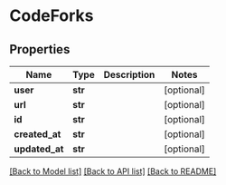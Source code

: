 # CodeForks

## Properties
Name | Type | Description | Notes
------------ | ------------- | ------------- | -------------
**user** | **str** |  | [optional] 
**url** | **str** |  | [optional] 
**id** | **str** |  | [optional] 
**created_at** | **str** |  | [optional] 
**updated_at** | **str** |  | [optional] 

[[Back to Model list]](../README.md#documentation-for-models) [[Back to API list]](../README.md#documentation-for-api-endpoints) [[Back to README]](../README.md)


